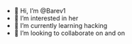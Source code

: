 - 👋 Hi, I’m @Barev1
- 👀 I’m interested in her
- 🌱 I’m currently learning hacking
- 💞️ I’m looking to collaborate on and on 

<!---
Barev1/Barev1 is a ✨ special ✨ repository because its `README.md` (this file) appears on your GitHub profile.
You can click the Preview link to take a look at your changes.
--->
